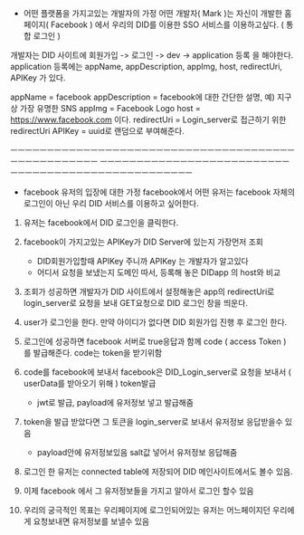- 어떤 플랫폼을 가지고있는 개발자의 가정
어떤 개발자( Mark )는 자신이 개발한 홈페이지( Facebook ) 에서
우리의 DID를 이용한 SSO 서비스를 이용하고싶다. ( 통합 로그인 )

개발자는 DID 사이트에 회원가입 -> 로그인 -> dev -> application 등록 을 해야한다.
application 등록에는 appName, appDescription, appImg, host, redirectUri, APIKey 가 있다.

appName = facebook
appDescription = facebook에 대한 간단한 설명, 예) 지구상 가장 유명한 SNS
appImg = Facebook Logo
host = https://www.facebook.com 이다.
redirectUri = Login_server로 접근하기 위한 redirectUri
APIKey = uuid로 랜덤으로 부여해준다.

ㅡㅡㅡㅡㅡㅡㅡㅡㅡㅡㅡㅡㅡㅡㅡㅡㅡㅡㅡㅡㅡㅡㅡㅡㅡㅡㅡㅡㅡㅡㅡㅡㅡㅡㅡㅡㅡㅡㅡㅡㅡㅡㅡㅡㅡㅡㅡㅡㅡㅡㅡ
ㅡㅡㅡㅡㅡㅡㅡㅡㅡㅡㅡㅡㅡㅡㅡㅡㅡㅡㅡㅡㅡㅡㅡㅡㅡㅡㅡㅡㅡㅡㅡㅡㅡㅡㅡㅡㅡㅡㅡㅡㅡㅡㅡㅡㅡㅡㅡㅡㅡㅡㅡ

- facebook 유저의 입장에 대한 가정
facebook에서 어떤 유저는 facebook 자체의 로그인이 아닌 우리 DID 서비스를 이용하고 싶어한다.

1. 유저는 facebook에서 DID 로그인을 클릭한다.

2. facebook이 가지고있는 APIKey가 DID Server에 있는지 가장먼저 조회
    - DID회원가입할때 APIKey 주니까 APIKey 는 개발자가 알고있다
    - 어디서 요청을 보냈는지 도메인 따서, 등록해 놓은 DIDapp 의 host와 비교

3. 조회가 성공하면 개발자가 DID 사이트에서 설정해놓은 app의 redirectUri로 login_server로 요청을 보내
    GET요청으로 DID 로그인 창을 띄운다.

4. user가 로그인을 한다. 만약 아이디가 없다면 DID 회원가입 진행 후 로그인 한다.

5. 로그인에 성공하면 facebook 서버로 true응답과 함께 code ( access Token ) 를 발급해준다. code는 token을 받기위함

6. code를 facebook에 보내서 facebook은 DID_Login_server로 요청을 보내서 ( userData를 받아오기 위해 ) token발급
    - jwt로 발급, payload에 유저정보 넣고 발급해줌

7. token을 발급 받았다면 그 토큰을 login_server로 보내서 유저정보 응답받을수 있음
    - payload안에 유저정보있음 salt값 넣어서 유저정보 응답해줌

8. 로그인 한 유저는 connected table에 저장되어 DID 메인사이트에서도 볼수 있음.

9. 이제 facebook 에서 그 유저정보들을 가지고 알아서 로그인 할수 있음
10. 우리의 궁극적인 목표는 우리페이지에 로그인되어있는 유저는
   어느페이지던 우리에게 요청보내면 유저정보를 보낼수 있음

